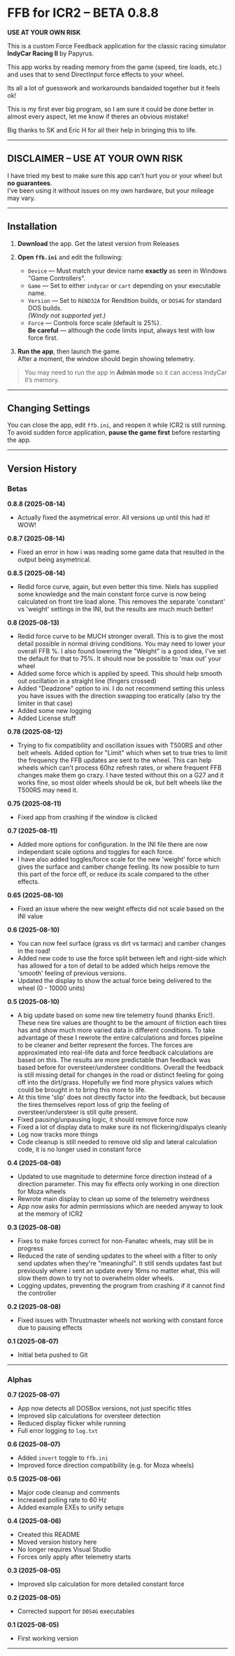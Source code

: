 # FFB for ICR2 – BETA 0.8.8 
**USE AT YOUR OWN RISK**

This is a custom Force Feedback application for the classic racing simulator **IndyCar Racing II** by Papyrus.

This app works by reading memory from the game (speed, tire loads, etc.) and uses that to send DirectInput force effects to your wheel.

Its all a lot of guesswork and workarounds bandaided together but it feels ok!

This is my first ever big program, so I am sure it could be done better in almost every aspect, let me know if theres an obvious mistake!

Big thanks to SK and Eric H for all their help in bringing this to life.

---

## DISCLAIMER – USE AT YOUR OWN RISK

I have tried my best to make sure this app can't hurt you or your wheel but **no guarantees**.  
I’ve been using it without issues on my own hardware, but your mileage may vary.

---

## Installation

1. **Download** the app. Get the latest version from Releases
2. **Open `ffb.ini`** and edit the following:
    - `Device` — Must match your device name **exactly** as seen in Windows "Game Controllers".
    - `Game` — Set to either `indycar` or `cart` depending on your executable name.
    - `Version` — Set to `REND32A` for Rendition builds, or `DOS4G` for standard DOS builds.  
      _(Windy not supported yet.)_
    - `Force` — Controls force scale (default is 25%).  
      **Be careful** — although the code limits input, always test with low force first.

3. **Run the app**, then launch the game.  
   After a moment, the window should begin showing telemetry.

> You may need to run the app in **Admin mode** so it can access IndyCar II’s memory.

---

## Changing Settings

You can close the app, edit `ffb.ini`, and reopen it while ICR2 is still running.  
To avoid sudden force application, **pause the game first** before restarting the app.

---

## Version History

### Betas
**0.8.8 (2025-08-14)** 
- Actually fixed the asymetrical error. All versions up until this had it! WOW!

**0.8.7 (2025-08-14)** 
- Fixed an error in how i was reading some game data that resulted in the output being asymetrical.

**0.8.5 (2025-08-14)** 
- Redid force curve, again, but even better this time. Niels has supplied some knowledge and the main constant force curve is now being calculated on front tire load alone. This removes the separate 'constant' vs 'weight' settings in the INI, but the results are much much better!

**0.8 (2025-08-13)** 
- Redid force curve to be MUCH stronger overall. This is to give the most detail possible in normal driving conditions. You may need to lower your overall FFB %. I also found lowering the "Weight" is a good idea, I've set the default for that to 75%. It should now be possible to 'max out' your wheel
- Added some force which is applied by speed. This should help smooth out oscillation in a straight line (fingers crossed)
- Added "Deadzone" option to ini. I do not recommend setting this unless you have issues with the direction swapping too eratically (also try the limiter in that case)
- Added some new logging
- Added License stuff

**0.78 (2025-08-12)** 
- Trying to fix compatibility and oscillation issues with T500RS and other belt wheels. Added option for "Limit" which when set to true tries to limit the frequency the FFB updates are sent to the wheel. This can help wheels which can't process 60hz refresh rates, or where frequent FFB changes make them go crazy. I have tested without this on a G27 and it works fine, so most older wheels should be ok, but belt wheels like the T500RS may need it.

**0.75 (2025-08-11)** 
- Fixed app from crashing if the window is clicked

**0.7 (2025-08-11)** 
- Added more options for configuration. In the INI file there are now independant scale options and toggles for each force.
- I have also added toggles/force scale for the new 'weight' force which gives the surface and camber change feeling. Its now possible to turn this part of the force off, or reduce its scale compared to the other effects.

**0.65 (2025-08-10)** 
- Fixed an issue where the new weight effects did not scale based on the INI value

**0.6 (2025-08-10)** 
- You can now feel surface (grass vs dirt vs tarmac) and camber changes in the road!
- Added new code to use the force split between left and right-side which has allowed for a ton of detail to be added which helps remove the 'smooth' feeling of previous versions.
- Updated the display to show the actual force being delivered to the wheel (0 - 10000 units)

**0.5 (2025-08-10)** 
- A big update based on some new tire telemetry found (thanks Eric!). These new tire values are thought to be the amount of friction each tires has and show much more varied data in different conditions. To take advantage of these I rewrote the entire calculations and forces pipeline to be cleaner and better represent the forces. The forces are approximated into real-life data and force feedback calculations are based on this. The results are more predictable than feedback was based before for oversteer/understeer conditions. Overall the feedback is still missing detail for changes in the road or distinct feeling for going off into the dirt/grass. Hopefully we find more physics values which could be brought in to bring this more to life.
- At this time 'slip' does not directly factor into the feedback, but because the tires themselves report loss of grip the feeling of oversteer/understeer is still quite present.
- Fixed pausing/unpausing logic, it should remove force now
- Fixed a lot of display data to make sure its not flickering/dispalys cleanly
- Log now tracks more things
- Code cleanup is still needed to remove old slip and lateral calculation code, it is no longer used in constant force

**0.4 (2025-08-08)** 
- Updated to use magnitude to determine force direction instead of a direction parameter. This may fix effects only working in one direction for Moza wheels
- Rewrote main display to clean up some of the telemetry weirdness
- App now asks for admin permissions which are needed anyway to look at the memory of ICR2

**0.3 (2025-08-08)**  
- Fixes to make forces correct for non-Fanatec wheels, may still be in progress
- Reduced the rate of sending updates to the wheel with a filter to only send updates when they're "meaningful". It still sends updates fast but previously where i sent an update every 16ms no matter what, this will slow them down to try not to overwhelm older wheels.
- Logging updates, preventing the program from crashing if it cannot find the controller

**0.2 (2025-08-08)**  
- Fixed issues with Thrustmaster wheels not working with constant force due to pausing effects

**0.1 (2025-08-07)**  
- Initial beta pushed to Git

---

### Alphas

**0.7 (2025-08-07)**  
- App now detects all DOSBox versions, not just specific titles  
- Improved slip calculations for oversteer detection  
- Reduced display flicker while running  
- Full error logging to `log.txt`

**0.6 (2025-08-07)**  
- Added `invert` toggle to `ffb.ini`  
- Improved force direction compatibility (e.g. for Moza wheels)

**0.5 (2025-08-06)**  
- Major code cleanup and comments  
- Increased polling rate to 60 Hz  
- Added example EXEs to unify setups

**0.4 (2025-08-06)**  
- Created this README  
- Moved version history here  
- No longer requires Visual Studio  
- Forces only apply after telemetry starts

**0.3 (2025-08-05)**  
- Improved slip calculation for more detailed constant force

**0.2 (2025-08-05)**  
- Corrected support for `DOS4G` executables

**0.1 (2025-08-05)**  
- First working version

---